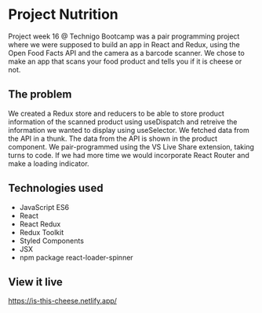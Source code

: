 # Project Nutrition

Project week 16 @ Technigo Bootcamp was a pair programming project where we were supposed to build an app in React and Redux, using the Open Food Facts API and the camera as a barcode scanner. We chose to make an app that scans your food product and tells you if it is cheese or not.

## The problem

We created a Redux store and reducers to be able to store product information of the scanned product using useDispatch and retreive the information we wanted to display using useSelector. We fetched data from the API in a thunk. The data from the API is shown in the product component. We pair-programmed using the VS Live Share extension, taking turns to code.
If we had more time we would incorporate React Router and make a loading indicator.


## Technologies used
- JavaScript ES6
- React
- React Redux
- Redux Toolkit
- Styled Components
- JSX
- npm package react-loader-spinner

## View it live

https://is-this-cheese.netlify.app/
